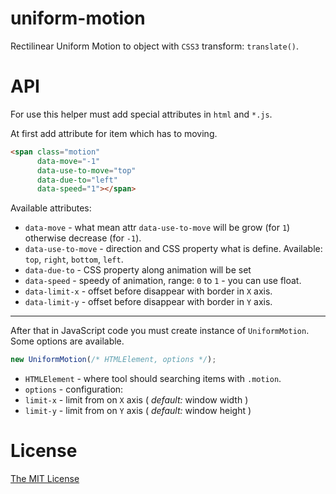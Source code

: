 uniform-motion
==============

Rectilinear Uniform Motion to object with `CSS3` transform: `translate()`.

API
===

For use this helper must add special attributes in `html` and `*.js`.

At first add attribute for item which has to moving.

```html
<span class="motion"
      data-move="-1"
      data-use-to-move="top"
      data-due-to="left"
      data-speed="1"></span>
```

Available attributes:
- `data-move` - what mean attr `data-use-to-move` will be grow (for `1`) otherwise decrease (for `-1`).
- `data-use-to-move` - direction and CSS property what is define. Available: `top`, `right`, `bottom`, `left`.
- `data-due-to` - CSS property along animation will be set
- `data-speed` - speedy of animation, range: `0` to `1` - you can use float.
- `data-limit-x` - offset before disappear with border in `X` axis.
- `data-limit-y` - offset before disappear with border in `Y` axis.

---

After that in JavaScript code you must create instance of `UniformMotion`.
Some options are available.

```javascript
new UniformMotion(/* HTMLElement, options */);
```

- `HTMLElement` - where tool should searching items with `.motion`.
- `options` - configuration:
 - `limit-x` - limit from on `X` axis ( *default:* window width )
 - `limit-y`  - limit from on `Y` axis ( *default:* window height )

License
=======

[The MIT License][1]


[1]: https://github.com/piecioshka/uniform-motion/blob/master/LICENSE